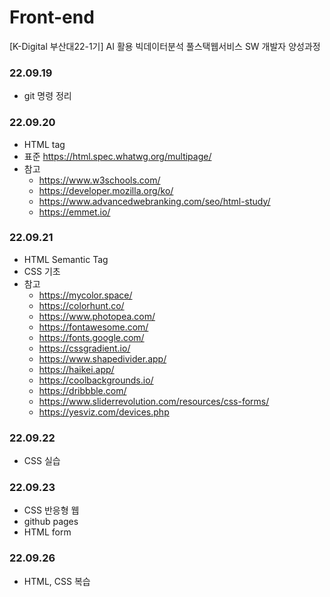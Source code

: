 # Front-end
[K-Digital 부산대22-1기] AI 활용 빅데이터분석 풀스택웹서비스 SW 개발자 양성과정

### 22.09.19
+ git 명령 정리

### 22.09.20
+ HTML tag
+ 표준 https://html.spec.whatwg.org/multipage/
+ 참고 
  + https://www.w3schools.com/
  + https://developer.mozilla.org/ko/
  + https://www.advancedwebranking.com/seo/html-study/
  + https://emmet.io/

### 22.09.21
+ HTML Semantic Tag
+ CSS 기초
+ 참고
  + https://mycolor.space/
  + https://colorhunt.co/
  + https://www.photopea.com/
  + https://fontawesome.com/
  + https://fonts.google.com/
  + https://cssgradient.io/
  + https://www.shapedivider.app/
  + https://haikei.app/
  + https://coolbackgrounds.io/
  + https://dribbble.com/
  + https://www.sliderrevolution.com/resources/css-forms/
  + https://yesviz.com/devices.php

### 22.09.22
+ CSS 실습

### 22.09.23
+ CSS 반응형 웹
+ github pages
+ HTML form

### 22.09.26
+ HTML, CSS 복습
       



<!-- 미리보기 ctrl + shift + v -->
